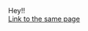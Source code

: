 <html>
  <head>
    <title>IIT Tips</title>
  </head>
  <body>
    Hey!!<br>
    <a href="https://github.com/shubhanipaliwal/shubhanipaliwal.github.io" text-decoration:none>Link to the same page</a>
  </body>
  </html>
  
